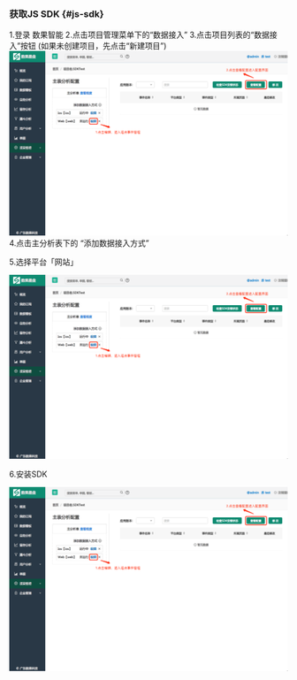 ### 获取JS SDK {#js-sdk}

1.登录 数果智能 2.点击项目管理菜单下的“数据接入” 3.点击项目列表的“数据接入”按钮 (如果未创建项目，先点击“新建项目”) ![image](../../assets/image.png)4.点击主分析表下的 “添加数据接入方式”

5.选择平台「网站」

![image](../../assets/image.png)

6.安装SDK

![image](../../assets/image.png)